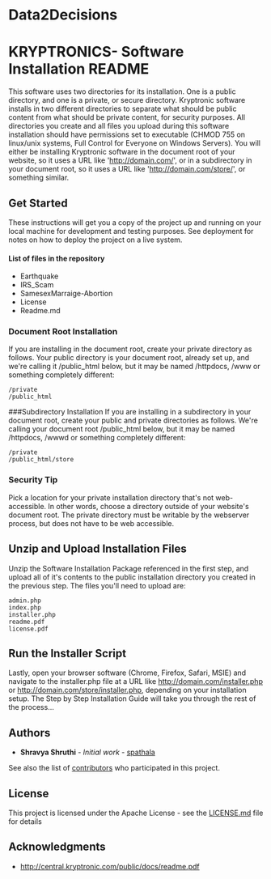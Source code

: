 # Data2Decisions
# KRYPTRONICS- Software Installation README 

This software uses two directories for its installation. One is a public directory, and one is a private, or secure directory.
Kryptronic software installs in two different directories to separate what should be public content from what should be
private content, for security purposes. All directories you create and all files you upload during this software installation
should have permissions set to executable (CHMOD 755 on linux/unix systems, Full Control for Everyone on Windows
Servers).
You will either be installing Kryptronic software in the document root of your website, so it uses a URL like
'http://domain.com/', or in a subdirectory in your document root, so it uses a URL like 'http://domain.com/store/', or
something similar. 


## Get Started 

These instructions will get you a copy of the project up and running on your local machine for development and testing purposes. See deployment for notes on how to deploy the project on a live system.

#### List of files in the repository
* Earthquake
* IRS_Scam
* SamesexMarraige-Abortion
* License
* Readme.md

### Document Root Installation

If you are installing in the document root, create your private directory as follows. Your public directory is your document
root, already set up, and we're calling it /public_html below, but it may be named /httpdocs, /www or something completely
different:

```
/private
/public_html 
```
###Subdirectory Installation
If you are installing in a subdirectory in your document root, create your public and private directories as follows. We're
calling your document root /public_html below, but it may be named /httpdocs, /wwwd or something completely different: 

```
/private
/public_html/store 

```
### Security Tip

Pick a location for your private installation directory that's not web-accessible. In other words, choose a
directory outside of your website's document root. The private directory must be writable by the webserver process, but
does not have to be web accessible. 

## Unzip and Upload Installation Files

Unzip the Software Installation Package referenced in the first step, and upload all of it's contents to the public installation
directory you created in the previous step. The files you'll need to upload are: 

```
admin.php
index.php
installer.php
readme.pdf
license.pdf 
```

## Run the Installer Script 


Lastly, open your browser software (Chrome, Firefox, Safari, MSIE) and navigate to the installer.php file at a URL like
http://domain.com/installer.php or http://domain.com/store/installer.php, depending on your installation setup. The Step by
Step Installation Guide will take you through the rest of the process... 

## Authors

* **Shravya Shruthi** - *Initial work* - [spathala](https://github.com/spathala)

See also the list of [contributors](https://github.com/spathala/Data2Decisions/graphs/contributors) who participated in this project.

## License

This project is licensed under the Apache License - see the [LICENSE.md](LICENSE.md) file for details

## Acknowledgments

* http://central.kryptronic.com/public/docs/readme.pdf
